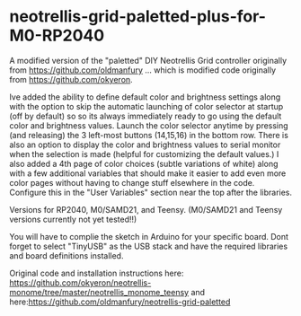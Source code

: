 # neotrellis-grid-paletted-plus-for-M0-RP2040

A modified version of the "paletted" DIY Neotrellis Grid controller originally from https://github.com/oldmanfury ... which is modified code originally from https://github.com/okyeron. 

Ive added the ability to define default color and brightness settings along with the option to skip the automatic launching of color selector at startup (off by default) so so its always immediately ready to go using the default color and brightness values.   Launch the color selector anytime by pressing (and releasing) the 3 left-most buttons (14,15,16) in the bottom row. 
There is also an option to display the color and brightness values to serial monitor when the selection is made (helpful for customizing the default values.) I also added a 4th page of color choices (subtle variations of white) along with a few additional variables that should make it easier to add even more color pages without having to change stuff elsewhere in the code.  Configure this in the "User Variables" section near the top after the libraries.

Versions for RP2040, M0/SAMD21, and Teensy.  (M0/SAMD21 and Teensy versions currently not yet tested!!)

You will have to complie the sketch in Arduino for your specific board. Dont forget to select "TinyUSB" as the USB stack and have the required libraries and board definitions installed.

Original code and installation instructions here: https://github.com/okyeron/neotrellis-monome/tree/master/neotrellis_monome_teensy  and here:https://github.com/oldmanfury/neotrellis-grid-paletted


